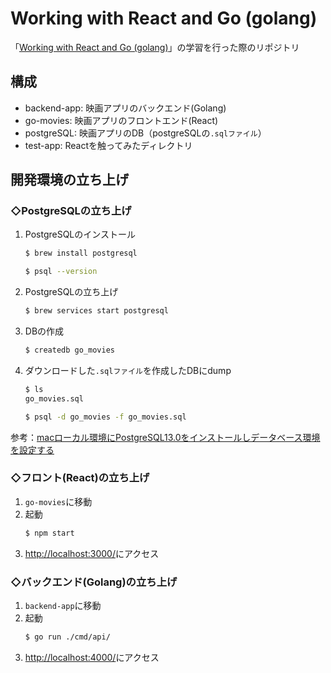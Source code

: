 # Working with React and Go (golang)
「[Working with React and Go (golang)](https://www.udemy.com/course/working-with-react-and-go-golang/)」の学習を行った際のリポジトリ

## 構成
* backend-app: 映画アプリのバックエンド(Golang)
* go-movies: 映画アプリのフロントエンド(React)
* postgreSQL: 映画アプリのDB（postgreSQLの`.sqlファイル`）
* test-app: Reactを触ってみたディレクトリ

## 開発環境の立ち上げ
### ◇PostgreSQLの立ち上げ
1. PostgreSQLのインストール
    ```bash
    $ brew install postgresql
    ```
    ```bash
    $ psql --version
    ```
2. PostgreSQLの立ち上げ
    ```bash
    $ brew services start postgresql
    ```
3. DBの作成
    ```bash
    $ createdb go_movies
    ```
4. ダウンロードした`.sqlファイル`を作成したDBにdump
    ```bash
    $ ls
    go_movies.sql
    ```
    ```bash
    $ psql -d go_movies -f go_movies.sql
    ```
参考：[macローカル環境にPostgreSQL13.0をインストールしデータベース環境を設定する](https://tomato-develop.com/mac-local-postgresql-database/)

### ◇フロント(React)の立ち上げ
1. `go-movies`に移動
2. 起動
    ```bash
    $ npm start
    ```
3. [http://localhost:3000/](http://localhost:3000/)にアクセス

### ◇バックエンド(Golang)の立ち上げ
1. `backend-app`に移動
2. 起動
    ```bash
    $ go run ./cmd/api/
    ```
3. [http://localhost:4000/](http://localhost:4000/)にアクセス